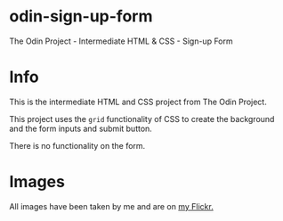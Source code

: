 # odin-sign-up-form

The Odin Project - Intermediate HTML &amp; CSS - Sign-up Form

# Info

This is the intermediate HTML and CSS project from The Odin Project.

This project uses the `grid` functionality of CSS to create the background and the form inputs and submit button.

There is no functionality on the form.

# Images

All images have been taken by me and are on [my Flickr.](https://flickr.com/photos/190526497@N05/)
